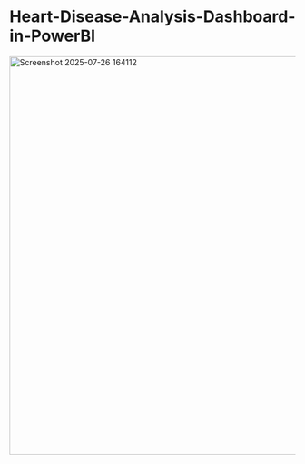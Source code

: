 # Heart-Disease-Analysis-Dashboard-in-PowerBI

<img width="1266" height="702" alt="Screenshot 2025-07-26 164112" src="https://github.com/user-attachments/assets/0d1dd74c-0e65-4f54-aa81-565daf49a5ff" />
